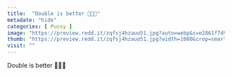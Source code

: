 ```yaml
---
title:  "Double is better 🤩🥰😈"
metadate: "hide"
categories: [ Pussy ]
image: "https://preview.redd.it/zqfsj4hzauo51.jpg?auto=webp&s=e2861f7d9057ab60a5c2ff49985cd61864c93fbc"
thumb: "https://preview.redd.it/zqfsj4hzauo51.jpg?width=1080&crop=smart&auto=webp&s=8082892a6416a0eb50ef307752d4a73593e76638"
visit: ""
---
```

Double is better 🤩🥰😈
